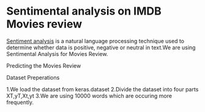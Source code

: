# Sentimental analysis on IMDB Movies review

[Sentiment analysis](https://en.wikipedia.org/wiki/Sentiment_analysis) is a natural language processing technique used
 to determine whether data is positive, negative or neutral in text.We are using Sentimental
 Analysis for Movies Review.

Predicting the Movies Review

Dataset Preperations

1.We load the dataset from keras.dataset
2.Divide the dataset into four parts XT,yT,Xt,yt
3.We are using 10000 words which are occuring more frequently.

